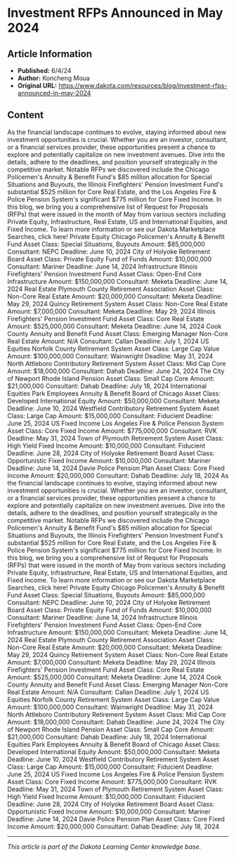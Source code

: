 # Investment RFPs Announced in May 2024

## Article Information
- **Published:** 6/4/24
- **Author:** Koncheng Moua
- **Original URL:** https://www.dakota.com/resources/blog/investment-rfps-announced-in-may-2024

## Content

As the financial landscape continues to evolve, staying informed about new investment opportunities is crucial. Whether you are an investor, consultant, or a financial services provider, these opportunities present a chance to explore and potentially capitalize on new investment avenues. Dive into the details, adhere to the deadlines, and position yourself strategically in the competitive market. Notable RFPs we discovered include the Chicago Policemen's Annuity & Benefit Fund's $85 million allocation for Special Situations and Buyouts, the Illinois Firefighters' Pension Investment Fund's substantial $525 million for Core Real Estate, and the Los Angeles Fire & Police Pension System's significant $775 million for Core Fixed Income. In this blog, we bring you a comprehensive list of Request for Proposals (RFPs) that were issued in the month of May from various sectors including Private Equity, Infrastructure, Real Estate, US and International Equities, and Fixed Income. To learn more information or see our Dakota Marketplace Searches, click here! Private Equity Chicago Policemen's Annuity & Benefit Fund Asset Class: Special Situations, Buyouts Amount: $85,000,000 Consultant: NEPC Deadline: June 10, 2024 City of Holyoke Retirement Board Asset Class: Private Equity Fund of Funds Amount: $10,000,000 Consultant: Mariner Deadline: June 14, 2024 Infrastructure Illinois Firefighters' Pension Investment Fund Asset Class: Open-End Core Infrastructure Amount: $150,000,000 Consultant: Meketa Deadline: June 14, 2024 Real Estate Plymouth County Retirement Association Asset Class: Non-Core Real Estate Amount: $20,000,000 Consultant: Meketa Deadline: May 29, 2024 Quincy Retirement System Asset Class: Non-Core Real Estate Amount: $7,000,000 Consultant: Meketa Deadline: May 29, 2024 Illinois Firefighters' Pension Investment Fund Asset Class: Core Real Estate Amount: $525,000,000 Consultant: Meketa Deadline: June 14, 2024 Cook County Annuity and Benefit Fund Asset Class: Emerging Manager Non-Core Real Estate Amount: N/A Consultant: Callan Deadline: July 1, 2024 US Equities Norfolk County Retirement System Asset Class: Large Cap Value Amount: $100,000,000 Consultant: Wainwright Deadline: May 31, 2024 North Attleboro Contributory Retirement System Asset Class: Mid Cap Core Amount: $18,000,000 Consultant: Dahab Deadline: June 24, 2024 The City of Newport Rhode Island Pension Asset Class: Small Cap Core Amount: $21,000,000 Consultant: Dahab Deadline: July 18, 2024 International Equities Park Employees Annuity & Benefit Board of Chicago Asset Class: Developed International Equity Amount: $50,000,000 Consultant: Meketa Deadline: June 10, 2024 Westfield Contributory Retirement System Asset Class: Large Cap Amount: $15,000,000 Consultant: Fiducient Deadline: June 25, 2024 US Fixed Income Los Angeles Fire & Police Pension System Asset Class: Core Fixed Income Amount: $775,000,000 Consultant: RVK Deadline: May 31, 2024 Town of Plymouth Retirement System Asset Class: High Yield Fixed Income Amount: $10,000,000 Consultant: Fiducient Deadline: June 28, 2024 City of Holyoke Retirement Board Asset Class: Opportunistic Fixed Income Amount: $10,000,000 Consultant: Mariner Deadline: June 14, 2024 Davie Police Pension Plan Asset Class: Core Fixed Income Amount: $20,000,000 Consultant: Dahab Deadline: July 18, 2024 As the financial landscape continues to evolve, staying informed about new investment opportunities is crucial. Whether you are an investor, consultant, or a financial services provider, these opportunities present a chance to explore and potentially capitalize on new investment avenues. Dive into the details, adhere to the deadlines, and position yourself strategically in the competitive market. Notable RFPs we discovered include the Chicago Policemen's Annuity & Benefit Fund's $85 million allocation for Special Situations and Buyouts, the Illinois Firefighters' Pension Investment Fund's substantial $525 million for Core Real Estate, and the Los Angeles Fire & Police Pension System's significant $775 million for Core Fixed Income. In this blog, we bring you a comprehensive list of Request for Proposals (RFPs) that were issued in the month of May from various sectors including Private Equity, Infrastructure, Real Estate, US and International Equities, and Fixed Income. To learn more information or see our Dakota Marketplace Searches, click here! Private Equity Chicago Policemen's Annuity & Benefit Fund Asset Class: Special Situations, Buyouts Amount: $85,000,000 Consultant: NEPC Deadline: June 10, 2024 City of Holyoke Retirement Board Asset Class: Private Equity Fund of Funds Amount: $10,000,000 Consultant: Mariner Deadline: June 14, 2024 Infrastructure Illinois Firefighters' Pension Investment Fund Asset Class: Open-End Core Infrastructure Amount: $150,000,000 Consultant: Meketa Deadline: June 14, 2024 Real Estate Plymouth County Retirement Association Asset Class: Non-Core Real Estate Amount: $20,000,000 Consultant: Meketa Deadline: May 29, 2024 Quincy Retirement System Asset Class: Non-Core Real Estate Amount: $7,000,000 Consultant: Meketa Deadline: May 29, 2024 Illinois Firefighters' Pension Investment Fund Asset Class: Core Real Estate Amount: $525,000,000 Consultant: Meketa Deadline: June 14, 2024 Cook County Annuity and Benefit Fund Asset Class: Emerging Manager Non-Core Real Estate Amount: N/A Consultant: Callan Deadline: July 1, 2024 US Equities Norfolk County Retirement System Asset Class: Large Cap Value Amount: $100,000,000 Consultant: Wainwright Deadline: May 31, 2024 North Attleboro Contributory Retirement System Asset Class: Mid Cap Core Amount: $18,000,000 Consultant: Dahab Deadline: June 24, 2024 The City of Newport Rhode Island Pension Asset Class: Small Cap Core Amount: $21,000,000 Consultant: Dahab Deadline: July 18, 2024 International Equities Park Employees Annuity & Benefit Board of Chicago Asset Class: Developed International Equity Amount: $50,000,000 Consultant: Meketa Deadline: June 10, 2024 Westfield Contributory Retirement System Asset Class: Large Cap Amount: $15,000,000 Consultant: Fiducient Deadline: June 25, 2024 US Fixed Income Los Angeles Fire & Police Pension System Asset Class: Core Fixed Income Amount: $775,000,000 Consultant: RVK Deadline: May 31, 2024 Town of Plymouth Retirement System Asset Class: High Yield Fixed Income Amount: $10,000,000 Consultant: Fiducient Deadline: June 28, 2024 City of Holyoke Retirement Board Asset Class: Opportunistic Fixed Income Amount: $10,000,000 Consultant: Mariner Deadline: June 14, 2024 Davie Police Pension Plan Asset Class: Core Fixed Income Amount: $20,000,000 Consultant: Dahab Deadline: July 18, 2024

---

*This article is part of the Dakota Learning Center knowledge base.*
